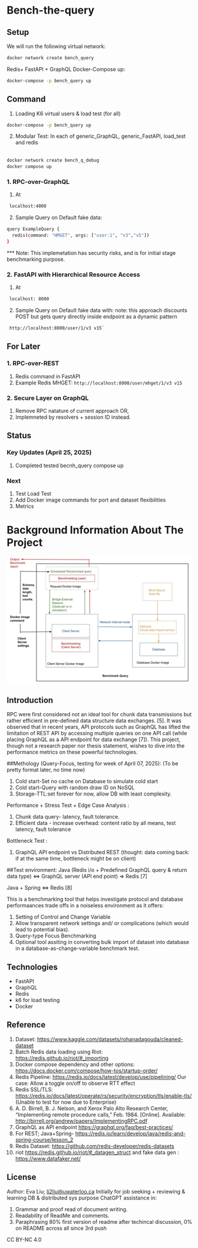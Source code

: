 
# Bench-the-query

## Setup

We will run the following virtual network:

```bash 
docker network create bench_query

```


Redis+ FastAPI + GraphQL Docker-Compose up:
```bash 
docker-compose -p bench_query up
```

## Command 
1. Loading K6 virtual users & load test (for all) 
```bash 
docker-compose -p bench_query up
```
2. Modular Test:
In each of generic_GraphQL, generic_FastAPI, load_test and redis
```bash 

docker network create bench_q_debug
docker compose up

```


### 1. RPC-over-GraphQL
1. At 
```bash
 localhost:4000
```
2. Sample Query on Default fake data:
```bash
query ExampleQuery {
  redis(command: "HMGET", args: ["user:1", "v3","v5"])
}
```

*** Note: This implemetation has security risks, and is for initial stage  benchmarking purpose.

### 2. FastAPI with Hierarchical Resource Access
1. At 
```bash
 localhost: 8000 
 ```
2. Sample Query on Default fake data with: 
note: this approach discounts POST but gets query directly inside endpoint as a dynamic pattern
```bash
 http://localhost:8000/user/1/v3 v15`
 ```


## For Later

### 1. RPC-over-REST
1. Redis command in FastAPI
2. Example Redis MHGET: 
`http://localhost:8000/user/mhget/1/v3 v15`

### 2. Secure Layer on GraphQL
1. Remove RPC natature of current approach OR,
2. Implemneted by resolvers + session ID instead.



## Status

### Key Updates (April 25, 2025)
1. Completed tested becnh_query compose up

### Next
1. Test Load Test
2. Add Docker image commands for port and dataset flexibilities 
3. Metrics



# Background Information About The Project
![schematic](scheme.jpg)

## Introduction
RPC were first considered not an ideal tool for chunk data transmissions but rather efficient in pre-defined data structure data exchanges. [5]. It was observed that in recent years, API protocols such as GraphQL has lifted the limitation of REST API by accessing multiple queries on one API call (while placing GraphQL as a API endpoint for data exchange [7]). This project, though not a research paper nor thesis statement, wishes to dive into the performance metrics on these powerful technologies. 

##Methology (Query-Focus, testing for week of April 07, 2025):
(To be pretty format later, no time now)
 1. Cold start-Set no cache on Database to simulate cold start
 2. Cold start-Query with random draw ID on NoSQL
 3. Storage-TTL:set forever for now, allow DB with least complexity.

 Performance + Stress Test + Edge Case Analysis :
 1. Chunk data query- latency, fault tolerance. 
 2. Efficient data - increase overhead: content ratio by all means, test latency, fault tolerance

 Bottleneck Test :
 1.  GraphQL API endpoint vs Distributed REST (thought: data coming back: if at the same time, bottleneck might be on client)


##Test environment:
Java (Redis i/o + Predefined GraphQL query & return data type) <=> GraphQL server (API end point) => Redis [7]


Java + Spring  <=> Redis [8]

This is a benchmarking tool that helps investigate protocol and database performaances trade offs in a noiseless environment as it offers: 

 1. Setting of Control and Change Variable
 2. Allow transparent network settings and/ or complications (which would lead to potential bias).
 3. Query-type Focus Benchmarking 
 4. Optional tool assiting in converting bulk import of dataset into database in a database-as-change-variable benchmark test. 


## Technologies

- FastAPI 
- GraphQL
- Redis
- k6 for load testing
- Docker


## Reference
 1. Dataset: https://www.kaggle.com/datasets/rohanadagouda/cleaned-dataset 
 2. Batch Redis data loading using Riot: https://redis.github.io/riot/#_importing 
 3. Docker compose dependency and other options: https://docs.docker.com/compose/how-tos/startup-order/  
 4. Redis Pipeline: https://redis.io/docs/latest/develop/use/pipelining/ Our case: Allow a toggle on/off to observe RTT effect
 5. Redis SSL/TLS: https://redis.io/docs/latest/operate/rs/security/encryption/tls/enable-tls/ (Unable to test for now due to Enterprise)
 6. A. D. Birrell, B. J. Nelson, and Xerox Palo Alto Research Center, “Implementing remote procedure calls,” Feb. 1984. [Online].   Available: http://birrell.org/andrew/papers/ImplementingRPC.pdf
 7. GraphQL as API endpoint https://graphql.org/faq/best-practices/ 
 8. For REST; Java+Spring- https://redis.io/learn/develop/java/redis-and-spring-course/lesson_2 
 9. Redis Dataset: https://github.com/redis-developer/redis-datasets 
 10. riot https://redis.github.io/riot/#_datagen_struct and fake data gen : https://www.datafaker.net/ 





##  License

Author: Eva Liu; lj2liu@uwaterloo.ca
Initially for job seeking + reviewing & learning DB & distributed sys purpose
ChatGPT assistance in: 
 1. Grammar and proof read of document writing. 
 2. Readability of ReadMe and comments. 
 3. Paraphrasing 80% first version of readme after techincal discussion, 0% on README across all since 3rd push 




CC BY-NC 4.0


